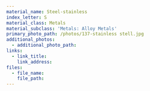```yaml
---
material_name: Steel-stainless
index_letter: S
material_class: Metals
material_subclass: 'Metals: Alloy Metals'
primary_photo_path: /photos/137-stainless stell.jpg
additional_photos:
  - additional_photo_path:
links:
  - link_title:
    link_address:
files:
  - file_name:
    file_path:
---
```



